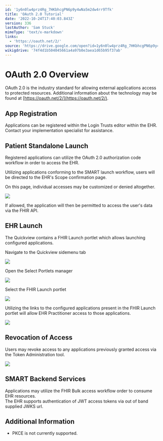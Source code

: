 ```yaml
---
id: '1y6n0lw4prz4Rg_7HKbhcgPN6p9y4wNa5m2dw4rr9Tfk'
title: 'OAuth 2.0 Tutorial'
date: '2022-10-24T17:40:03.843Z'
version: 336
lastAuthor: 'Sam Stuck'
mimeType: 'text/x-markdown'
links:
  - 'https://oauth.net/2/'
source: 'https://drive.google.com/open?id=1y6n0lw4prz4Rg_7HKbhcgPN6p9y4wNa5m2dw4rr9Tfk'
wikigdrive: '74f4d1b504045661a4a97b0e3aea1d65b95f37ab'
---
```

# OAuth 2.0 Overview  
  
OAuth 2.0 is the industry standard for allowing external applications access to protected resources. Additional information about the technology may be found at [https://oauth.net/2/](https://oauth.net/2/).

  
## App Registration  
  
Applications can be registered within the Login Trusts editor within the EHR. Contact your implementation specialist for assistance.
  
## Patient Standalone Launch  
  
Registered applications can utilize the OAuth 2.0 authorization code workflow in order to access the EHR.

Utilizing applications conforming to the SMART launch workflow, users will be directed to the EHR's Scope confirmation page.

On this page, individual accesses may be customized or denied altogether.
  
![](../oauth-2.0-tutorial.assets/9342a1b459cf31ae58c01edf74094894.png)  

If allowed, the application will then be permitted to access the user's data via the FHIR API.
  
## EHR Launch  
  
The Quickview contains a FHIR Launch portlet which allows launching configured applications.

Navigate to the Quickview sidemenu tab
  
![](../oauth-2.0-tutorial.assets/96badb5c6f9b75b63741a94bb9c552f2.png)  


Open the Select Portlets manager
  
![](../oauth-2.0-tutorial.assets/c1629683b0a19ba5d8c3a9b36295fa1c.png)  

Select the FHIR Launch portlet
  
![](../oauth-2.0-tutorial.assets/04d97094b29274c805888eb83963ad69.png)  

Utilizing the links to the configured applications present in the FHIR Launch portlet will allow EHR Practitioner access to those applications.
  
![](../oauth-2.0-tutorial.assets/758ff21d8af26d1e930bcb8aed3706e4.png)  

  
## Revocation of Access  
  
Users may revoke access to any applications previously granted access via the Token Administration tool.
  
![](../oauth-2.0-tutorial.assets/1c635a0c5501b22f3688af9a5ba043cd.png)  

  
## SMART Backend Services  
  
Applications may utilize the FHIR Bulk access workflow order to consume EHR resources.  
The EHR supports authentication of JWT access tokens via out of band supplied JWKS url.
  
## Additional Information  

* PKCE is not currently supported.
